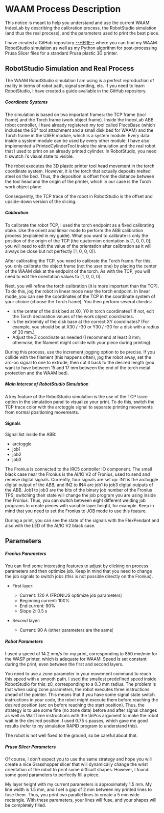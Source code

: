 # WAAM Process Description

This notice is meant to help you understand and use the current WAAM IndexLab by describing the calibration process, the RobotStudio simulation (and thus the real process), and the parameters used to print the best piece.

I have created a GitHub repository [--HERE--](https://github.com/ThibaultCourtois/Internship-2023-2024/tree/main) where you can find my WAAM RobotStudio simulation as well as my Python algorithm for post-processing Prusa Slicer files for a standard Prusa plastic 3D printer.

## RobotStudio Simulation and Real Process

The WAAM RobotStudio simulation I am using is a perfect reproduction of reality in terms of robot path, signal sending, etc. If you need to learn RobotStudio, I have created a guide available in the GitHub repository.

##### Coordinate Systems

The simulation is based on two important frames: the TCP frame (tool frame) and the Torch frame (work object frame). Inside the IndexLab ABB robot controller, I have already registered my tool called PieceBase (which includes the 90° tool attachment and a small disk bed for WAAM) and the Torch frame in the USER module, which is a system module. Every data inside a system module can be used by every other module. I have also implemented a PrintedCylinderTool inside the simulation and the real robot that I used to print on an already printed cylinder. In RobotStudio, you need ti swutch i's visual state to visible.

The robot executes the 3D plastic printer tool head movement in the torch coordinate system. However, it is the torch that actually deposits melted steel on the bed. Thus, the deposition is offset from the distance between the tool head and the origin of the printer, which in our case is the Torch work object plane.

Consequently, the TCP trace of the robot in RobotStudio is the offset and upside-down version of the slicing.

##### Calibration

To calibrate the robot TCP, I used the torch endpoint as a fixed calibrating stake. Use the orient and linear mode to perform the ABB calibration process (explained in my guide). What you want to calibrate is only the position of the origin of the TCP (the quaternion orientation is [1, 0, 0, 0]; you will need to edit the value of the orientation after calibration as it will always be close but not perfectly [1, 0, 0, 0]).

After calibrating the TCP, you need to calibrate the Torch frame. For this, you only calibrate the object frame (not the user one) by placing the center of the WAAM disk at the endpoint of the torch. As with the TCP, you will need to edit the orientation values to [1, 0, 0, 0].

Next, you will refine the torch calibration (it is more important than the TCP). To do this, jog the robot in linear mode near the torch endpoint. In linear mode, you can see the coordinates of the TCP in the coordinate system of your choice (choose the Torch frame). You then perform several checks:
- Is the center of the disk bed at X0, Y0 in torch coordinates? If not, edit the Torch declaration values of the work object coordinates.
- Is the extremity of the disk base at the correct XY coordinates? (For example, you should be at X30 / -30 or Y30 / -30 for a disk with a radius of 30 mm.)
- Adjust the Z coordinate as needed (I recommend at least 3 mm; otherwise, the filament might collide with your piece during printing).

During this process, use the increment jogging option to be precise. If you collide with the filament (this happens often), jog the robot away, set the arc-on signal to one to extrude, then cut it back to the desired length (you want to have between 15 and 17 mm between the end of the torch metal protection and the WAAM bed).

##### Main Interest of RobotStudio Simulation

A key feature of the RobotStudio simulation is the use of the TCP trace option in the simulation panel to visualize your print. To do this, switch the TCP trace color with the arctoggle signal to separate printing movements from normal positioning movements.

#### Signals

Signal list inside the ABB:
- arctoggle
- job1
- job2
- job3

The Fronius is connected to the IRC5 controller IO component. The small black case near the Fronius is the AI/IO V2 of Fronius, used to send and receive digital signals. Currently, four signals are set up: IN1 is the arctoggle digital output of the ABB, and IN2 to IN4 are job1 to job3 digital outputs of the ABB. Job1 to job3 are the bits of the binary job number of the Fronius TPS; switching their state will change the job program you are using inside the Fronius. Thus, you can switch between eight different welding job programs to create pieces with variable layer height, for example. Keep in mind that you need to set the Fronius to JOB mode to use this feature.

During a print, you can see the state of the signals with the FlexPendant and also with the LED of the AI/IO V2 black case.

## Parameters

##### Fronius Parameters

You can find some interesting features to adjust by clicking on process parameters and then optimize job. Keep in mind that you need to change the job signals to switch jobs (this is not possible directly on the Fronius).

- First layer:
  - Current: 120 A (FRONIUS optimize job parameters)
  - Beginning current: 100%
  - End current: 90%
  - Slope 2: 0.5 s

- Second layer:
  - Current: 90 A (other parameters are the same)

##### Robot Parameters

I used a speed of 14.2 mm/s for my print, corresponding to 850 mm/min for the WASP printer, which is adequate for WAAM. Speed is set constant during the print, even between the first and second layers.

You need to use a zone parameter in your movement command to reach this speed with a smooth path. I used the smallest predefined speed inside RobotStudio for this: z0, corresponding to a 0.3 mm radius. The problem is that when using zone parameters, the robot executes three instructions ahead of the pointer. This means that if you have some signal state switch instructions in your code, the robot might execute them before reaching the desired position (arc on before reaching the start position). Thus, the strategy is to use some fine (no zone data) before and after signal changes as well as WaitTime instructions with the \InPos argument to make the robot wait in the desired position. I used 0.75 s pauses, which gave me good results (refer to my simulation RAPID program to understand this).

The robot is not well fixed to the ground, so be careful about that.

##### Prusa Slicer Parameters

Of course, I don't expect you to use the same strategy and hope you will create a nice Grasshopper slicer that will dynamically change the wrist orientation of the robot to print some difficult shapes. However, I found some good parameters to perfectly fill a piece.

My layer height with my current parameters is approximately 1.5 mm. My line width is 1.5 mm, and I set a gap of 2 mm between my printed lines to fuse them. Thus, you print two parallel lines to create a 5 mm wide rectangle. With these parameters, your lines will fuse, and your shapes will be completely filled.
